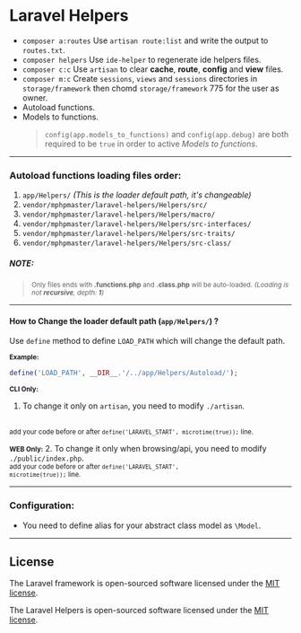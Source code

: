 # Laravel Helpers

- `composer a:routes` Use `artisan route:list` and write the output to `routes.txt`.
- `composer helpers` Use `ide-helper` to regenerate ide helpers files.
- `composer c:c` Use `artisan` to clear **cache**, **route**, **config** and **view** files.
- `composer m:c` Create `sessions`, `views` and `sessions` directories in `storage/framework` then chomd `storage/framework` 775 for the user as owner.
- Autoload functions.
- Models to functions.
    > `config(app.models_to_functions)` and `config(app.debug)` are both required to be `true` in order to active *Models to functions*. 

---

### Autoload functions loading files order:
1. `app/Helpers/` _(This is the loader default path, it's changeable)_
2. `vendor/mphpmaster/laravel-helpers/Helpers/src/`
3. `vendor/mphpmaster/laravel-helpers/Helpers/macro/`
4. `vendor/mphpmaster/laravel-helpers/Helpers/src-interfaces/`
5. `vendor/mphpmaster/laravel-helpers/Helpers/src-traits/`
6. `vendor/mphpmaster/laravel-helpers/Helpers/src-class/`

##### NOTE:<small>
> Only files ends with __.functions.php__ and __.class.php__ will be auto-loaded. _(Loading is not **recursive**, depth: **1**)_</small>

---

#### How to Change the loader default path (`app/Helpers/`) ?
Use `define` method to define `LOAD_PATH` which will change the default path.

<small>**Example:**</small>
```php
define('LOAD_PATH', __DIR__.'/../app/Helpers/Autoload/');
```
<small>**CLI Only:**</small>
1. To change it only on `artisan`, you need to modify `./artisan`.
<br>
<small>add your code before or after <code>define('LARAVEL_START', microtime(true));</code> line.</small>

<small>**WEB Only:**</small>
2. To change it only when browsing/api, you need to modify `./public/index.php`.
<br>
<small>add your code before or after <code>define('LARAVEL_START', microtime(true));</code> line.</small>

---

### Configuration:
- You need to define alias for your abstract class model as `\Model`.

---

## License

The Laravel framework is open-sourced software licensed under the [MIT license](https://opensource.org/licenses/MIT).

The Laravel Helpers is open-sourced software licensed under the [MIT license](https://opensource.org/licenses/MIT).
